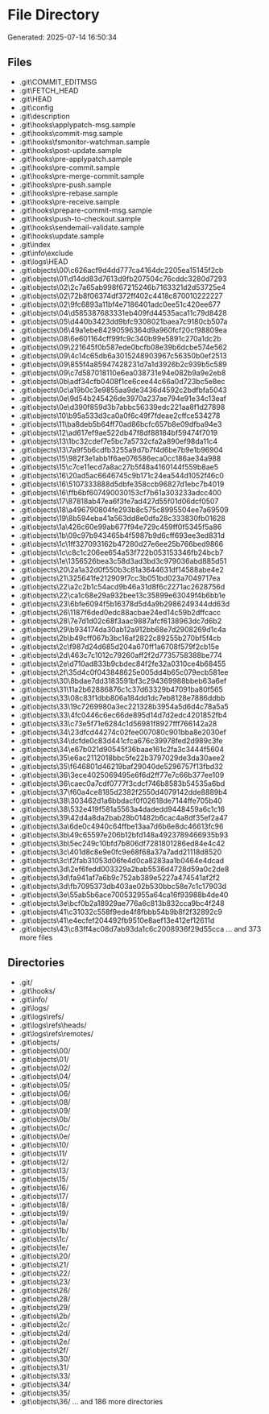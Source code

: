 # File Directory

Generated: 2025-07-14 16:50:34

## Files
- .git\COMMIT_EDITMSG
- .git\FETCH_HEAD
- .git\HEAD
- .git\config
- .git\description
- .git\hooks\applypatch-msg.sample
- .git\hooks\commit-msg.sample
- .git\hooks\fsmonitor-watchman.sample
- .git\hooks\post-update.sample
- .git\hooks\pre-applypatch.sample
- .git\hooks\pre-commit.sample
- .git\hooks\pre-merge-commit.sample
- .git\hooks\pre-push.sample
- .git\hooks\pre-rebase.sample
- .git\hooks\pre-receive.sample
- .git\hooks\prepare-commit-msg.sample
- .git\hooks\push-to-checkout.sample
- .git\hooks\sendemail-validate.sample
- .git\hooks\update.sample
- .git\index
- .git\info\exclude
- .git\logs\HEAD
- .git\objects\00\c626acf9d4dd777ca4164dc2205ea15145f2cb
- .git\objects\01\d14dd83d7613d9fb207504c76cddc3280d7293
- .git\objects\02\2c7a65ab998f67215246b7163321d2d53725e4
- .git\objects\02\72b8f06374df372ff402c4418c870010222227
- .git\objects\02\9fc6893a11bf4e7186401adc0ee51c420ee677
- .git\objects\04\d585387683331eb409fd44535aca11c79d8428
- .git\objects\05\d440b3423dd9bfc9308021baea7c9180cb507a
- .git\objects\06\49a1ebe84290596364d9a960fcf20cf98809ea
- .git\objects\08\6e601164cff99fc9c340b99e5891c270a1dc2b
- .git\objects\09\221645f0b587ede0bcfb08e39b6dcbe574e562
- .git\objects\09\4c14c65db6a3015248903967c56350b0ef2513
- .git\objects\09\855f4a85947428231d7a1d3926b2c939b5c589
- .git\objects\09\c7d587018110e6ea038731e94e082b9a9e2eb8
- .git\objects\0b\adf34cfb0408f1ce6cee44c66a0d723bc5e8ec
- .git\objects\0c\a19b0c3e9855aa9de3436d4592c2bdfbfa5043
- .git\objects\0e\9d54b245426de3970a237ae794e91e34c13eaf
- .git\objects\0e\d390f859d3b7abbc56339edc221aa8f1d27898
- .git\objects\10\b95a533d3ca0a0f6c49f7fdeae2cffce534278
- .git\objects\11\ba8deb5b64ff70ad86bcfc657b8e09dfba94e3
- .git\objects\12\ad617ef9ae522db47f8df88184bf59474f7019
- .git\objects\13\1bc32cdef7e5bc7a5732cfa2a890ef98da11c4
- .git\objects\13\7a9f5b6cdfb3255a9d7b7f4d6be7b9e1b96904
- .git\objects\15\982f3e1abb1f6ae076586eca0cc186ae34a988
- .git\objects\15\c7ce11ecd7a8ac27b5f48a4160144f559b8ae5
- .git\objects\16\20ad5ac6646745c9b171c24ea544d1052f46c0
- .git\objects\16\5107333888d5dbfe358ccb96827d1ebc7b4019
- .git\objects\16\ffb6bf607490030153cf7b61a303233adcc400
- .git\objects\17\87818ab47ea6f3fe7ad427d55f01d06dcf0507
- .git\objects\18\a496790804fe293b8c575c8995504ee7a69509
- .git\objects\19\8b594eba41a563dd8e0dfa28c333830fb01628
- .git\objects\1a\426c60e99ab677f94e729c459ff0f5345f5a86
- .git\objects\1b\09c97b943465b4f5987b9d6cff693ee3ed831d
- .git\objects\1c\1ff327093162b47280d27e6ee25b766bed9866
- .git\objects\1c\c8c1c206ee654a53f722b053153346fb24bcb7
- .git\objects\1e\1356526bea3c58d3ad3bd3c979036abd885d51
- .git\objects\20\2a1a32d0f550b3c81a3644631df14588abe4e2
- .git\objects\21\325641fe212909f7cc3b051bd023a7049717ea
- .git\objects\22\a2c2b1c54acd9b46a31d8f6c2271ac2628756d
- .git\objects\22\ca1c68e29a932bee13c35899e63049f4b6bb1e
- .git\objects\23\6bfe6094f5b16378d5d4a9b2986249344dd63d
- .git\objects\26\1187f6ded0edc88acbae24ed14c59b2dffcacc
- .git\objects\28\7e7d1d02c68f3aac9887afcf6138963dc7d6b2
- .git\objects\29\b934174da30ab12a912bb68e7d2908269d1c4a
- .git\objects\2b\b49cff067b3bc16af2822c89255b270bf5f4cb
- .git\objects\2c\f987d24d685d204a670ff1a6708f579f2cb15e
- .git\objects\2d\463c7c1012c79260aff2f2d7735758388be774
- .git\objects\2e\d710ad833b9cbdec84f2fe32a0310ce4b68455
- .git\objects\2f\35d4c0f043848625e005dd4b65c079ecb581ee
- .git\objects\30\8bdae7dd3183591bf3c294369988bbeb63a6ef
- .git\objects\31\11a2b62886876c1c37d63329b47091ba80f565
- .git\objects\33\08c83f1dbb806a184dd1dc7eb8128e7886ddbb
- .git\objects\33\19c7269980a3ec221328b3954a5d6d4c78a5a5
- .git\objects\33\4fc0446c6ec66de895d14d7d2edc4201852fb4
- .git\objects\33\c73e5f71e6284c1d56981f8927fff766142a28
- .git\objects\34\23dfcd44274c02fee007080c901bba8e2030ef
- .git\objects\34\dcfde0c83d441cfca676c39978fed2d989c3fe
- .git\objects\34\e67b021d90545f36baae161c2fa3c3444f5604
- .git\objects\35\e6ac2112018bbc5fe22b3797029de3da30aee2
- .git\objects\35\f646801d46219baf29040de5296757f13fbd32
- .git\objects\36\3ece4025069495e6f6d2ff77e7c66b377ee109
- .git\objects\36\caec0a7cdf0777f3cdcf746b8583b54535a6bd
- .git\objects\37\f60a4ce8185d2382f2550d4079142dde8889b4
- .git\objects\38\303462d1a6bbdacf0f02618de7144ffe705b40
- .git\objects\38\532e419f581a5563a4dadedd9448459a6c1c16
- .git\objects\39\42d4a8da2bab28b01482b6cac4a8df35ef2a47
- .git\objects\3a\6de0c4940c64ffbe13aa7d6b6e8dc46613fc96
- .git\objects\3b\49c65597e206b12bfd148a4923789466935b93
- .git\objects\3b\5ec249c10bfd7b806df7281801286ed84e4c42
- .git\objects\3c\401d8c8e9e0fc9e68f68a37a7add21118d8520
- .git\objects\3c\f2fab31053d06fe4d0ca8283aa1b0464e4dcad
- .git\objects\3d\2ef6fedd003329a2bab5536d4728d59a0c2de8
- .git\objects\3d\fa941af7a6b9c752ab389e5227a474541af2f2
- .git\objects\3d\fb7095373db403ae02b530bbc58e7c1c17903d
- .git\objects\3e\55ab5b6ace700532955a64ca16f93988b4de40
- .git\objects\3e\bcf0b2a18929ae776a6c813b832cca9bc4f248
- .git\objects\41\c31032c558f9ede4f8fbbb54b9b8f2f32892c9
- .git\objects\41\e4ecfef204492fb9510e8aef13e412ef12611d
- .git\objects\43\c83ff4ac08d7ab93da1c6c2008936f29d55cca
... and 373 more files

## Directories
- .git/
- .git\hooks/
- .git\info/
- .git\logs/
- .git\logs\refs/
- .git\logs\refs\heads/
- .git\logs\refs\remotes/
- .git\objects/
- .git\objects\00/
- .git\objects\01/
- .git\objects\02/
- .git\objects\04/
- .git\objects\05/
- .git\objects\06/
- .git\objects\08/
- .git\objects\09/
- .git\objects\0b/
- .git\objects\0c/
- .git\objects\0e/
- .git\objects\10/
- .git\objects\11/
- .git\objects\12/
- .git\objects\13/
- .git\objects\15/
- .git\objects\16/
- .git\objects\17/
- .git\objects\18/
- .git\objects\19/
- .git\objects\1a/
- .git\objects\1b/
- .git\objects\1c/
- .git\objects\1e/
- .git\objects\20/
- .git\objects\21/
- .git\objects\22/
- .git\objects\23/
- .git\objects\26/
- .git\objects\28/
- .git\objects\29/
- .git\objects\2b/
- .git\objects\2c/
- .git\objects\2d/
- .git\objects\2e/
- .git\objects\2f/
- .git\objects\30/
- .git\objects\31/
- .git\objects\33/
- .git\objects\34/
- .git\objects\35/
- .git\objects\36/
... and 186 more directories
